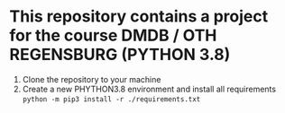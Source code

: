 # This repository contains a project for the course DMDB / OTH REGENSBURG (PYTHON 3.8)

1. Clone the repository to your machine
2. Create a new PHYTHON3.8 environment and install all requirements
`python -m pip3 install -r ./requirements.txt`
